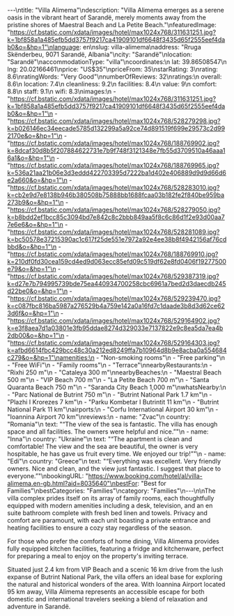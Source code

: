 ---\ntitle: "Villa Alimema"\ndescription: "Villa Alimema emerges as a serene oasis in the vibrant heart of Sarandë, merely moments away from the pristine shores of Maestral Beach and La Petite Beach."\nfeaturedImage: "https://cf.bstatic.com/xdata/images/hotel/max1024x768/311631251.jpg?k=1bf858a1a485efb5dd3757f9217ca41909101df6648f3435d65f2555eef4dab0&o=&hp=1"\nlanguage: en\nslug: villa-alimema\naddress: "Rruga Skënderbeu, 9071 Sarandë, Albania"\ncity: "Sarandë"\nlocation: "Sarandë"\naccommodationType: "villa"\ncoordinates:\n  lat: 39.86508547\n  lng: 20.02166461\nprice: "US$35"\npriceFrom: 35\nstarRating: 3\nrating: 8.6\nratingWords: "Very Good"\nnumberOfReviews: 32\nratings:\n  overall: 8.6\n  location: 7.4\n  cleanliness: 9.2\n  facilities: 8.4\n  value: 9\n  comfort: 8.8\n  staff: 9.1\n  wifi: 8.3\nimages:\n  - "https://cf.bstatic.com/xdata/images/hotel/max1024x768/311631251.jpg?k=1bf858a1a485efb5dd3757f9217ca41909101df6648f3435d65f2555eef4dab0&o=&hp=1"\n  - "https://cf.bstatic.com/xdata/images/hotel/max1024x768/528279298.jpg?k=b026146ec34eecade5785d132299a5a92ce74d891519f699e29573c2d992170e&o=&hp=1"\n  - "https://cf.bstatic.com/xdata/images/hotel/max1024x768/188769902.jpg?k=8dcaf30d8b5f207884622731e7b9f748f3121348e7fb55d3709510a46aaa16a1&o=&hp=1"\n  - "https://cf.bstatic.com/xdata/images/hotel/max1024x768/188769965.jpg?k=536a21aa21b06e3d3eddd422703395d7222ba1d402e406889d9d9d66d6e2a660&o=&hp=1"\n  - "https://cf.bstatic.com/xdata/images/hotel/max1024x768/528283010.jpg?k=cb2e9d7e8138b946b380508b75888bb1688fcaa03b182fe2f840be959ba273b9&o=&hp=1"\n  - "https://cf.bstatic.com/xdata/images/hotel/max1024x768/528279050.jpg?k=b8bdd2ef1bcc85c3094bd7e842c8c2bbb849aa5f8c6c86d1f2e93d00aa77e6e6&o=&hp=1"\n  - "https://cf.bstatic.com/xdata/images/hotel/max1024x768/528281089.jpg?k=bc50578e37215390ac1c617f25de551e7972a92e4ee38b8f4942156af76cdbbd&o=&hp=1"\n  - "https://cf.bstatic.com/xdata/images/hotel/max1024x768/188769910.jpg?k=210df0fd30cea159cd4ed9d063ecc85efd09c519df62e8fd0406f19277500e79&o=&hp=1"\n  - "https://cf.bstatic.com/xdata/images/hotel/max1024x768/529387319.jpg?k=d27e7b794995739bde75ea440934700258cbc6961a7bed2d3daecdb245d22be0&o=&hp=1"\n  - "https://cf.bstatic.com/xdata/images/hotel/max1024x768/529239470.jpg?k=c087fbc816ba5987a276529b4a759e142a0a16fd7c1daade3b8d3d62ce623d6f&o=&hp=1"\n  - "https://cf.bstatic.com/xdata/images/hotel/max1024x768/529164902.jpg?k=e3f8aea7d1a03801e3fb95ddae8274d329033e7137822e9c8ea5da7ea4b2db00&o=&hp=1"\n  - "https://cf.bstatic.com/xdata/images/hotel/max1024x768/529164303.jpg?k=afbd6614fbc429bcc48c30a212ed8249ffa7b10964d8b9e8acba0a554684c279&o=&hp=1"\namenities:\n  - "Non-smoking rooms"\n  - "Free parking"\n  - "Free WiFi"\n  - "Family rooms"\n  - "Terrace"\nnearbyRestaurants:\n  - "Rixhi 250 m"\n  - "Cataleya 300 m"\nnearbyBeaches:\n  - "Maestral Beach 500 m"\n  - "VIP Beach 700 m"\n  - "La Petite Beach 700 m"\n  - "Santa Quaranta Beach 750 m"\n  - "Saranda City Beach 1,000 m"\nwhatsNearby:\n  - "Parc National de Butrint 750 m"\n  - "Butrint National Park 1.7 km"\n  - "Plazhi I Krorezes 7 km"\n  - "Parku Kombetar I Butrintit 11 km"\n  - "Butrint National Park 11 km"\nairports:\n  - "Corfu International Airport 30 km"\n  - "Ioannina Airport 70 km"\nreviews:\n  - name: "Zvac"\n    country: "Romania"\n    text: "“The view of the sea is fantastic. The villa has enough space and all facilities. The owners were helpful and nice.”"\n  - name: "Inna"\n    country: "Ukraine"\n    text: "“The apartment is clean and comfortable! The view and the sea are beautiful, the owner is very hospitable, he has gave us fruit every time. We enjoyed our trip!”"\n  - name: "Edi"\n    country: "Greece"\n    text: "“Everything was excellent.
Very friendly owners. Nice and clean, and the view just fantastic.
I suggest that place to everyone.”"\nbookingURL: "https://www.booking.com/hotel/al/villa-alimema.en-gb.html?aid=8035640"\nbestFor: "Best for Families"\nbestCategories: "Families"\ncategory: "Families"\n---\n\nThe villa complex prides itself on its array of family rooms, each thoughtfully equipped with modern amenities including a desk, television, and an en suite bathroom complete with fresh bed linen and towels. Privacy and comfort are paramount, with each unit boasting a private entrance and heating facilities to ensure a cozy stay regardless of the season.

For those who prefer the comforts of home dining, Villa Alimema provides fully equipped kitchen facilities, featuring a fridge and kitchenware, perfect for preparing a meal to enjoy on the property's inviting terrace.

Situated just 2.4 km from VIP Beach and a scenic 16 km drive from the lush expanse of Butrint National Park, the villa offers an ideal base for exploring the natural and historical wonders of the area. With Ioannina Airport located 95 km away, Villa Alimema represents an accessible escape for both domestic and international travelers seeking a blend of relaxation and adventure in Sarandë.